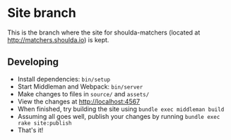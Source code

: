 # Site branch

This is the branch where the site for shoulda-matchers (located at
<http://matchers.shoulda.io>) is kept.

## Developing

* Install dependencies: `bin/setup`
* Start Middleman and Webpack: `bin/server`
* Make changes to files in `source/` and `assets/`
* View the changes at <http://localhost:4567>
* When finished, try building the site using `bundle exec middleman build`
* Assuming all goes well, publish your changes by running `bundle exec rake
  site:publish`
* That's it!
